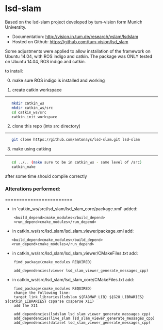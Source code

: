 # lsd-slam


Based on the lsd-slam project developed by tum-vision form Munich University.
* Documentation: http://vision.in.tum.de/research/vslam/lsdslam
* Hosted on Github: https://github.com/tum-vision/lsd_slam

Some adjustments were applied to allow installation of the framework on Ubuntu 14.04, with ROS indigo and catkin.
The package was ONLY tested on Ubuntu 14.04, ROS indigo and catkin.

to install:

0) make sure ROS indigo is installed and working

1) create catkin workspace 
-----------------------------
```bash
   mkdir catkin_ws
   mkdir catkin_ws/src
   cd catkin_ws/src
   catkin_init_workspace
   ```

2) clone this repo (into src directory)
-----------------------------
```bash
   git clone https://github.com/antonays/lsd-slam.git lsd-slam
   ```
   
3) make using catking
-----------------------------
```bash
   cd ../.. (make sure to be in catkin_ws - same level of /src)
   catkin_make
   ```
   
after some time should compile correctly

### Alterations performed:
========================
* in 'catkin_ws/src/lsd_slam/lsd_slam_core/package.xml'  added:
```
	<build_depend>cmake_modules</build_depend>
	<run_depend>cmake_modules</run_depend> 
```
	

* in catkin_ws/src/lsd_slam/lsd_slam_viewer/package.xml  add:
 ```
	<build_depend>cmake_modules</build_depend>
	<run_depend>cmake_modules</run_depend> 
```
	
	
* in catkin_ws/src/lsd_slam/lsd_slam_viewer/CMakeFiles.txt  add:
```
	find_package(cmake_modules REQUIRED)
	
	add_dependencies(viewer lsd_slam_viewer_generate_messages_cpp)
```
	

* in catkin_ws/src/lsd_slam/lsd_slam_core/CMakeFiles.txt  add:
```
	find_package(cmake_modules REQUIRED)
	change the following line:
	target_link_libraries(lsdslam ${FABMAP_LIB} ${G2O_LIBRARIES} ${catkin_LIBRARIES} csparse cxsparse X11) 
	add the X11
	
	add_dependencies(lsdslam lsd_slam_viewer_generate_messages_cpp)
	add_dependencies(live_slam lsd_slam_viewer_generate_messages_cpp)
	add_dependencies(dataset lsd_slam_viewer_generate_messages_cpp)
```
	


